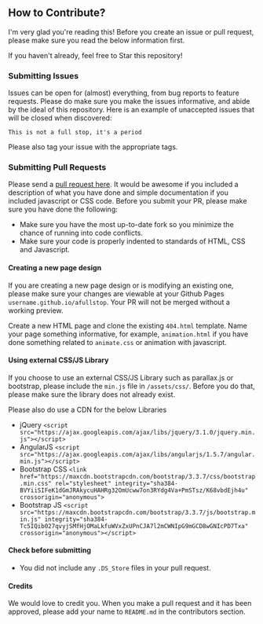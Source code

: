 ## How to Contribute?
I'm very glad you're reading this! Before you create an issue or pull request, please make sure you read the below information first.

If you haven't already, feel free to Star this repository!

### Submitting Issues
Issues can be open for (almost) everything, from bug reports to feature requests. Please do make sure you make the issues informative, and abide by the ideal of this repository. Here is an example of unaccepted issues that will be closed when discovered:

`This is not a full stop, it's a period`

Please also tag your issue with the appropriate tags.

### Submitting Pull Requests
Please send a [pull request here](https://github.com/choyiny/afullstop/pulls). It would be awesome if you included a description of what you have done and simple documentation if you included javascript or CSS code. Before you submit your PR, please make sure you have done the following:

- Make sure you have the most up-to-date fork so you minimize the chance of running into code conflicts.
- Make sure your code is properly indented to standards of HTML, CSS and Javascript.

#### Creating a new page design
If you are creating a new page design or is modifying an existing one, please make sure your changes are viewable at your Github Pages `username.github.io/afullstop`. Your PR will not be merged without a working preview.

Create a new HTML page and clone the existing `404.html` template. Name your page something informative, for example, `animation.html` if you have done something related to `animate.css` or animation with javascript.

#### Using external CSS/JS Library
If you choose to use an external CSS/JS Library such as parallax.js or bootstrap, please include the `min.js` file in `/assets/css/`. Before you do that, please make sure the library does not already exist.

Please also do use a CDN for the below Libraries
- jQuery `<script src="https://ajax.googleapis.com/ajax/libs/jquery/3.1.0/jquery.min.js"></script>`
- AngularJS `<script src="https://ajax.googleapis.com/ajax/libs/angularjs/1.5.7/angular.min.js"></script>`
- Bootstrap CSS `<link href="https://maxcdn.bootstrapcdn.com/bootstrap/3.3.7/css/bootstrap.min.css" rel="stylesheet" integrity="sha384-BVYiiSIFeK1dGmJRAkycuHAHRg32OmUcww7on3RYdg4Va+PmSTsz/K68vbdEjh4u" crossorigin="anonymous">`
- Bootstrap JS `<script src="https://maxcdn.bootstrapcdn.com/bootstrap/3.3.7/js/bootstrap.min.js" integrity="sha384-Tc5IQib027qvyjSMfHjOMaLkfuWVxZxUPnCJA7l2mCWNIpG9mGCD8wGNIcPD7Txa" crossorigin="anonymous"></script>`

#### Check before submitting
- You did not include any `.DS_Store` files in your pull request.

#### Credits
We would love to credit you. When you make a pull request and it has been approved, please add your name to `README.md` in the contributors section.